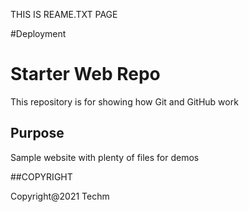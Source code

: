 




THIS IS REAME.TXT PAGE


#Deployment 


# Starter Web Repo

This repository is for showing how Git and GitHub work

## Purpose

Sample website with plenty of files for demos

##COPYRIGHT

Copyright@2021 Techm 